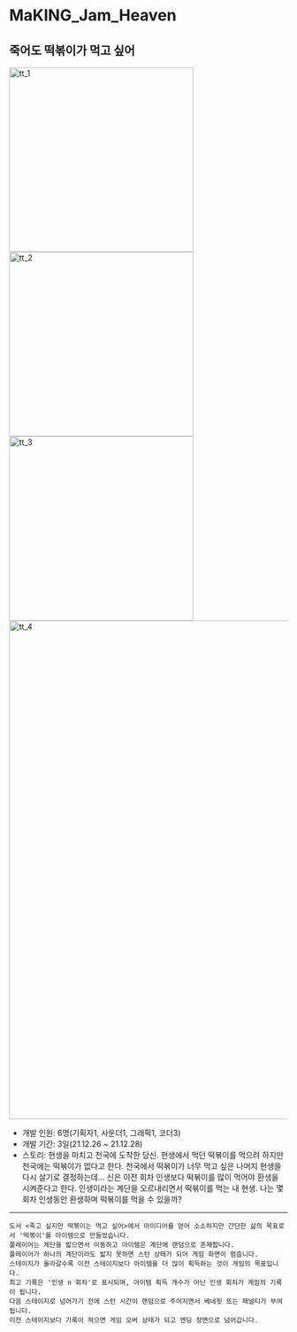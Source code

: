 # MaKING_Jam_Heaven

## 죽어도 떡볶이가 먹고 싶어

<img width="333" alt="tt_1" src="https://user-images.githubusercontent.com/77961304/155700173-034699ba-db26-4e92-9a1f-21cbd781b09c.png"> <img width="333" alt="tt_2" src="https://user-images.githubusercontent.com/77961304/155700174-bcd956d2-16eb-4cf5-855c-d105eb9b204f.png"> <img width="333" alt="tt_3" src="https://user-images.githubusercontent.com/77961304/155700176-9211e48c-9756-4a5f-83f9-e34befe2efd3.png">
<img width="900" alt="tt_4" src="https://user-images.githubusercontent.com/77961304/155700163-c21d8149-af37-48a7-aabd-9aa4b6550e41.png">

- 개발 인원: 6명(기획자1, 사운더1, 그래픽1, 코더3)
- 개발 기간: 3일(21.12.26 ~ 21.12.28)
- 스토리: 현생을 마치고 천국에 도착한 당신. 현생에서 먹던 떡볶이를 먹으려 하지만 천국에는 떡볶이가 없다고 한다. 천국에서 떡볶이가 너무 먹고 싶은 나머지 현생을 다시 살기로 결정하는데... 신은 이전 회차 인생보다 떡볶이를 많이 먹어야 환생을 시켜준다고 한다. 인생이라는 계단을 오르내리면서 떡볶이를 먹는 내 현생. 나는 몇 회차 인생동안 환생하며 떡볶이를 먹을 수 있을까?

---
    도서 <죽고 싶지만 떡볶이는 먹고 싶어>에서 아이디어를 얻어 소소하지만 간단한 삶의 목표로서 '떡볶이'를 아이템으로 만들었습니다.
    플레이어는 계단을 밟으면서 이동하고 아이템은 계단에 랜덤으로 존재합니다.
    플레이어가 하나의 계단이라도 밟지 못하면 스턴 상태가 되어 게임 화면이 멈춥니다.
    스테이지가 올라갈수록 이전 스테이지보다 아이템을 더 많이 획득하는 것이 게임의 목표입니다.
    최고 기록은 '인생 n 회차'로 표시되며, 아이템 획득 개수가 아닌 인생 회차가 게임의 기록이 됩니다.
    다음 스테이지로 넘어가기 전에 스턴 시간이 랜덤으로 주어지면서 베네핏 또는 패널티가 부여됩니다.
    이전 스테이지보다 기록이 적으면 게임 오버 상태가 되고 엔딩 장면으로 넘어갑니다.

